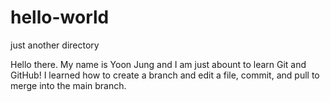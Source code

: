 # hello-world
just another directory

Hello there. My name is Yoon Jung and I am just abount to learn Git and GitHub!
I learned how to create a branch and edit a file, commit, and pull to merge into the main branch.
